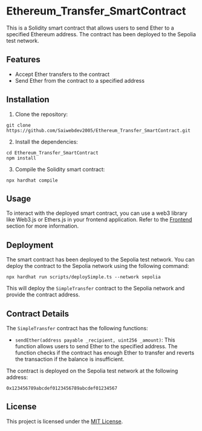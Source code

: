 

# Ethereum_Transfer_SmartContract

This is a Solidity smart contract that allows users to send Ether to a specified Ethereum address. The contract has been deployed to the Sepolia test network.

## Features
- Accept Ether transfers to the contract
- Send Ether from the contract to a specified address

## Installation

1. Clone the repository:
```
git clone https://github.com/Saiwebdev2005/Ethereum_Transfer_SmartContract.git
```

2. Install the dependencies:
```
cd Ethereum_Transfer_SmartContract
npm install
```

3. Compile the Solidity smart contract:
```
npx hardhat compile
```

## Usage

To interact with the deployed smart contract, you can use a web3 library like Web3.js or Ethers.js in your frontend application. Refer to the [Frontend](#frontend) section for more information.

## Deployment

The smart contract has been deployed to the Sepolia test network. You can deploy the contract to the Sepolia network using the following command:

```
npx hardhat run scripts/deploySimple.ts --network sepolia
```

This will deploy the `SimpleTransfer` contract to the Sepolia network and provide the contract address.

## Contract Details

The `SimpleTransfer` contract has the following functions:

- `sendEther(address payable _recipient, uint256 _amount)`: This function allows users to send Ether to the specified address. The function checks if the contract has enough Ether to transfer and reverts the transaction if the balance is insufficient.

The contract is deployed on the Sepolia test network at the following address:

```
0x123456789abcdef0123456789abcdef01234567
```

## License

This project is licensed under the [MIT License](LICENSE).
